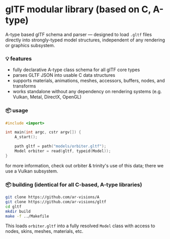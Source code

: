 # glTF modular library (based on C, A-type)

A-type based glTF schema and parser — designed to load `.gltf` files directly into strongly-typed model structures, independent of any rendering or graphics subsystem.

### 💡 features
- fully declarative A-type class schema for all glTF core types  
- parses GLTF JSON into usable C data structures  
- supports materials, animations, meshes, accessors, buffers, nodes, and transforms  
- works standalone without any dependency on rendering systems (e.g. Vulkan, Metal, DirectX, OpenGL)

### 📦 usage

```c
#include <import>

int main(int argc, cstr argv[]) {
    A_start();

    path gltf = path("models/orbiter.gltf");
    Model orbiter = read(gltf, typeid(Model));
}
```

for more information, check out orbiter & trinity's use of this data; there we use a Vulkan subsystem.

### 📦 building (identical for all C-based, A-type libraries)

```sh
git clone https://github.com/ar-visions/A
git clone https://github.com/ar-visions/gltf
cd gltf
mkdir build
make -f ../Makefile
```

This loads `orbiter.gltf` into a fully resolved `Model` class with access to nodes, skins, meshes, materials, etc.

